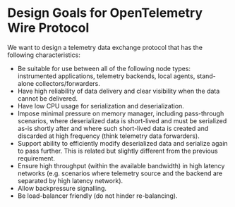 # Design Goals for OpenTelemetry Wire Protocol

We want to design a telemetry data exchange protocol that has the following characteristics:

- Be suitable for use between all of the following node types: instrumented applications, telemetry backends, local agents, stand-alone collectors/forwarders.
- Have high reliability of data delivery and clear visibility when the data cannot be delivered.
- Have low CPU usage for serialization and deserialization.
- Impose minimal pressure on memory manager, including pass-through scenarios, where deserialized data is short-lived and must be serialized as-is shortly after and where such short-lived data is created and discarded at high frequency (think telemetry data forwarders).
- Support ability to efficiently modify deserialized data and serialize again to pass further.
  This is related but slightly different from the previous requirement.
- Ensure high throughput (within the available bandwidth) in high latency networks (e.g. scenarios where telemetry source and the backend are separated by high latency network).
- Allow backpressure signalling.
- Be load-balancer friendly (do not hinder re-balancing).
